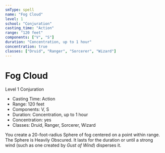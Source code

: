 ```yaml
---
smType: spell
name: "Fog Cloud"
level: 1
school: "Conjuration"
casting_time: "Action"
range: "120 feet"
components: ["V", "S"]
duration: "Concentration, up to 1 hour"
concentration: true
classes: ["Druid", "Ranger", "Sorcerer", "Wizard"]
---
```


# Fog Cloud
Level 1 Conjuration

- Casting Time: Action
- Range: 120 feet
- Components: V, S
- Duration: Concentration, up to 1 hour
- Concentration: yes
- Classes: Druid, Ranger, Sorcerer, Wizard

You create a 20-foot-radius Sphere of fog centered on a point within range. The Sphere is Heavily Obscured. It lasts for the duration or until a strong wind (such as one created by *Gust of Wind*) disperses it.
